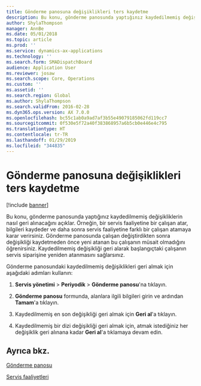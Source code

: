 ```yaml
---
title: Gönderme panosuna değişiklikleri ters kaydetme
description: Bu konu, gönderme panosunda yaptığınız kaydedilmemiş değişikliklerin nasıl geri alınacağını açıklar.
author: ShylaThompson
manager: AnnBe
ms.date: 05/01/2018
ms.topic: article
ms.prod: ''
ms.service: dynamics-ax-applications
ms.technology: ''
ms.search.form: SMADispatchBoard
audience: Application User
ms.reviewer: josaw
ms.search.scope: Core, Operations
ms.custom: ''
ms.assetid: ''
ms.search.region: Global
ms.author: ShylaThompson
ms.search.validFrom: 2016-02-28
ms.dyn365.ops.version: AX 7.0.0
ms.openlocfilehash: bc55c1ab0a9ad7af3b55e49079185062fd119cc7
ms.sourcegitcommit: 0f530e5f72a40f383868957a6b5cb0e446e4c795
ms.translationtype: HT
ms.contentlocale: tr-TR
ms.lasthandoff: 01/29/2019
ms.locfileid: "344835"
---
```

# <a name="reverse-changes-in-a-dispatch-board"></a>Gönderme panosuna değişiklikleri ters kaydetme 

[!include [banner](../includes/banner.md)]


Bu konu, gönderme panosunda yaptığınız kaydedilmemiş değişikliklerin nasıl geri alınacağını açıklar. Örneğin, bir servis faaliyetine bir çalışan atar, bilgileri kaydeder ve daha sonra servis faaliyetine farklı bir çalışan atamaya karar verirsiniz. Gönderme panosunda çalışan değiştirdikten sonra değişikliği kaydetmeden önce yeni atanan bu çalışanın müsait olmadığını öğrenirsiniz. Kaydedilmemiş değişikliği geri alarak başlangıçtaki çalışanın servis siparişine yeniden atanmasını sağlarsınız.

Gönderme panosundaki kaydedilmemiş değişiklikleri geri almak için aşağıdaki adımları kullanın:

1.  **Servis yönetimi** \> **Periyodik** \> **Gönderme panosu**'na tıklayın.

2.  **Gönderme panosu** formunda, alanlara ilgili bilgileri girin ve ardından **Tamam**'a tıklayın. 

3.  Kaydedilmemiş en son değişikliği geri almak için **Geri al**'a tıklayın.

4.  Kaydedilmemiş bir dizi değişikliği geri almak için, atmak istediğiniz her değişiklik geri alınana kadar **Geri al**'a tıklamaya devam edin.

## <a name="see-also"></a>Ayrıca bkz.

[Gönderme panosu](dispatch-board.md)

[Servis faaliyetleri](service-activities.md)

 


